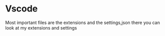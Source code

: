 # Vscode
Most important files are the extensions and the settings,json
there you can look at my extensions and settings
